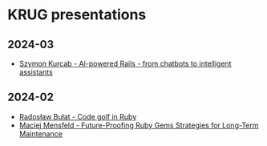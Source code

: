 # KRUG presentations

## 2024-03

- [Szymon Kurcab - AI-powered Rails - from chatbots to intelligent assistants](2024-03/ai-powered-rails.pdf)

## 2024-02

- [Radosław Bułat - Code golf in Ruby](https://radarek.github.io/code-golf-in-ruby-KRUG-2024/slides/#/)
- [Maciej Mensfeld - Future-Proofing Ruby Gems Strategies for Long-Term Maintenance](https://mensfeld.github.io/future-proofing-ruby-gems/#/)
